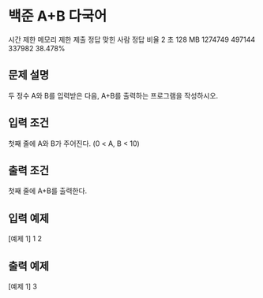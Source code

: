# 백준 A+B 다국어
시간 제한	메모리 제한	제출	정답	맞힌 사람	정답 비율
2 초	128 MB	1274749	497144	337982	38.478%

## 문제 설명
두 정수 A와 B를 입력받은 다음, A+B를 출력하는 프로그램을 작성하시오.

## 입력 조건
첫째 줄에 A와 B가 주어진다. (0 < A, B < 10)

## 출력 조건
첫째 줄에 A+B를 출력한다.

## 입력 예제
[예제 1]
1 2

## 출력 예제
[예제 1]
3
